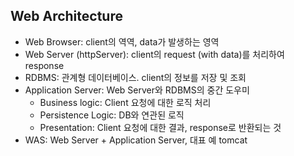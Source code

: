 ## Web Architecture

- Web Browser: client의 역역, data가 발생하는 영역
- Web Server (httpServer): client의 request (with data)를 처리하여 response
- RDBMS: 관계형 데이터베이스. client의 정보를 저장 및 조회
- Application Server: Web Server와 RDBMS의 중간 도우미
    - Business logic: Client 요청에 대한 로직 처리
    - Persistence Logic: DB와 연관된 로직
    - Presentation: Client 요청에 대한 결과, response로 반환되는 것
- WAS: Web Server + Application Server, 대표 예 tomcat
